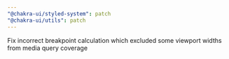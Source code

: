 ```yaml
---
"@chakra-ui/styled-system": patch
"@chakra-ui/utils": patch
---
```


Fix incorrect breakpoint calculation which excluded some viewport widths from
media query coverage
